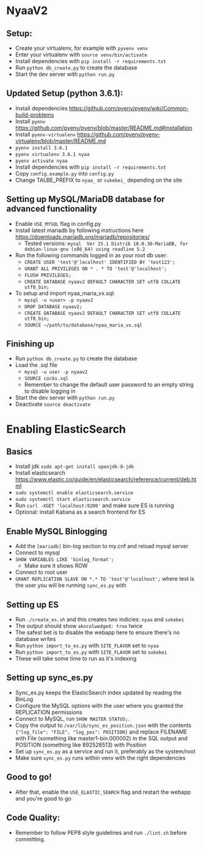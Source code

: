 # NyaaV2

## Setup:

- Create your virtualenv, for example with `pyvenv venv`
- Enter your virtualenv with `source venv/bin/activate`
- Install dependencies with `pip install -r requirements.txt`
- Run `python db_create.py` to create the database
- Start the dev server with `python run.py`

## Updated Setup (python 3.6.1):

- Install dependencies https://github.com/pyenv/pyenv/wiki/Common-build-problems
- Install `pyenv` https://github.com/pyenv/pyenv/blob/master/README.md#installation
- Install `pyenv-virtualenv` https://github.com/pyenv/pyenv-virtualenv/blob/master/README.md
- `pyenv install 3.6.1`
- `pyenv virtualenv 3.6.1 nyaa`
- `pyenv activate nyaa`
- Install dependencies with `pip install -r requirements.txt`
- Copy `config.example.py` into `config.py`
- Change TALBE_PREFIX to `nyaa_` or `sukebei_` depending on the site

## Setting up MySQL/MariaDB database for advanced functionality
- Enable `USE_MYSQL` flag in config.py
- Install latest mariadb by following instructions here https://downloads.mariadb.org/mariadb/repositories/
    - Tested versions: `mysql  Ver 15.1 Distrib 10.0.30-MariaDB, for debian-linux-gnu (x86_64) using readline 5.2`
- Run the following commands logged in as your root db user:
    - `CREATE USER 'test'@'localhost' IDENTIFIED BY 'test123';`
    - `GRANT ALL PRIVILEGES ON * . * TO 'test'@'localhost';`
    - `FLUSH PRIVILEGES;`
    - `CREATE DATABASE nyaav2 DEFAULT CHARACTER SET utf8 COLLATE utf8_bin;`
- To setup and import nyaa_maria_vx.sql:
    - `mysql -u <user> -p nyaav2`
    - `DROP DATABASE nyaav2;`
    - `CREATE DATABASE nyaav2 DEFAULT CHARACTER SET utf8 COLLATE utf8_bin;`
    - `SOURCE ~/path/to/database/nyaa_maria_vx.sql`

## Finishing up
- Run `python db_create.py` to create the database
- Load the .sql file
    - `mysql -u user -p nyaav2`
    - `SOURCE cocks.sql`
    - Remember to change the default user password to an empty string to disable logging in
- Start the dev server with `python run.py`
- Deactivate `source deactivate`

# Enabling ElasticSearch

## Basics
- Install jdk `sudo apt-get install openjdk-8-jdk`
- Install elasticsearch https://www.elastic.co/guide/en/elasticsearch/reference/current/deb.html
- `sudo systemctl enable elasticsearch.service`
- `sudo systemctl start elasticsearch.service`
- Run `curl -XGET 'localhost:9200'` and make sure ES is running
- Optional: install Kabana as a search frontend for ES

## Enable MySQL Binlogging
- Add the `[mariadb]` bin-log section to my.cnf and reload mysql server
- Connect to mysql
- `SHOW VARIABLES LIKE 'binlog_format';`
    - Make sure it shows ROW
- Connect to root user
- `GRANT REPLICATION SLAVE ON *.* TO 'test'@'localhost';` where test is the user you will be running `sync_es.py` with

## Setting up ES
- Run `./create_es.sh` and this creates two indicies: `nyaa` and `sukebei`
- The output should show `akncolwedged: true` twice
- The safest bet is to disable the webapp here to ensure there's no database writes
- Run `python import_to_es.py` with `SITE_FLAVOR` set to `nyaa`
- Run `python import_to_es.py` with `SITE_FLAVOR` set to `sukebei`
- These will take some time to run as it's indexing

## Setting up sync_es.py
- Sync_es.py keeps the ElasticSearch index updated by reading the BinLog
- Configure the MySQL options with the user where you granted the REPLICATION permissions
- Connect to MySQL, run `SHOW MASTER STATUS;`.
- Copy the output to `/var/lib/sync_es_position.json` with the contents `{"log_file": "FILE", "log_pos": POSITION}` and replace FILENAME with File (something like master1-bin.000002) in the SQL output and POSITION (something like 892528513) with Position
- Set up `sync_es.py` as a service and run it, preferably as the system/root
- Make sure `sync_es.py` runs within venv with the right dependencies

## Good to go!
- After that, enable the `USE_ELASTIC_SEARCH` flag and restart the webapp and you're good to go


## Code Quality:
- Remember to follow PEP8 style guidelines and run `./lint.sh` before committing.
